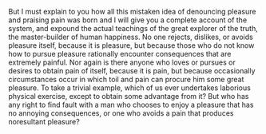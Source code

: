 But I must explain to you how all this mistaken idea of denouncing pleasure and praising pain was
 born and I will give you a complete account of the system, and expound the actual teachings of the
  great explorer of the truth, the master-builder of human happiness. No one rejects, dislikes, or
   avoids pleasure itself, because it is pleasure, but because those who do not know how to pursue 
  pleasure rationally encounter consequences that are extremely painful. Nor again is there anyone
   who loves or pursues or desires to obtain pain of itself, because it is pain, but because
   occasionally circumstances occur in which toil and pain can procure him some great pleasure. To
   take a trivial example, which of us ever undertakes laborious physical exercise, except to
   obtain some advantage from it? But who has any right to find fault with a man who chooses to
    enjoy a pleasure that has no annoying consequences, or one who avoids a pain that produces noresultant pleasure?